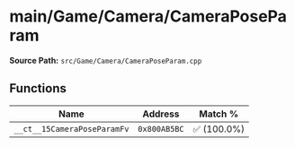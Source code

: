 # main/Game/Camera/CameraPoseParam

**Source Path:** `src/Game/Camera/CameraPoseParam.cpp`

## Functions

| Name | Address | Match % |
|------|---------|---------|
| `__ct__15CameraPoseParamFv` | `0x800AB5BC` | :white_check_mark: (100.0%) |
